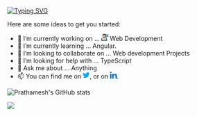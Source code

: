 <!-- ### Hi there 👋 -->
[![Typing SVG](https://readme-typing-svg.herokuapp.com?color=F7F7F7&center=true&vCenter=true&width=600&lines=Hi+there!;My+name+is+Prathamesh;I+am+Front-End+Developer+from+India)](https://git.io/typing-svg)

Here are some ideas to get you started:

- 🔭 I’m currently working on ... ![Web Devlopment][2.1] Web Development
- 🌱 I’m currently learning ... Angular.
- 👯 I’m looking to collaborate on ... Web development Projects
- 🤔 I’m looking for help with ... TypeScript
- 💬 Ask me about ... Anything
- 📫 You can find me on [![Twitter][1.2]][1], or on [![LinkedIn][2.2]][2].
<!-- Actual text -->
![Prathamesh's GitHub stats](https://github-readme-stats.vercel.app/api?username=imInde09&count_private=true)

<!-- [![Top Langs](https://github-readme-stats.vercel.app/api/top-langs/?username=imInde09&langs_count=8&count_private=true)](https://github.com/anuraghazra/github-readme-stats) -->
![](https://komarev.com/ghpvc/?username=imInde09&color=blue)


<!-- Icons -->

[1.2]:https://github.com/imInde09/imInde09/blob/main/twitter%20(2).png
[2.2]:https://github.com/imInde09/imInde09/blob/main/linkedin.png
[2.1]:https://github.com/imInde09/imInde09/blob/main/web-development.png

<!-- Links to your social media accounts -->

[1]: https://twitter.com/prathamesho
[2]: https://www.linkedin.com/in/prathameshinde/
 

